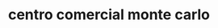 ---
title: "centro comercial monte carlo"
url: /puerto-la-cruz/centro-comercial-monte-carlo/
shop: centro comercial
---